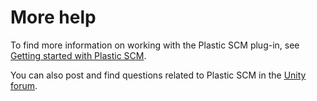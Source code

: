 # More help

To find more information on working with the Plastic SCM plug-in, see [Getting started with Plastic SCM](https://docs.unity3d.com/2022.1/Documentation/Manual/PlasticSCMPluginGettingStarted.html).

You can also post and find questions related to Plastic SCM in the [Unity forum](https://forum.unity.com/forums/plastic-scm.605/).

